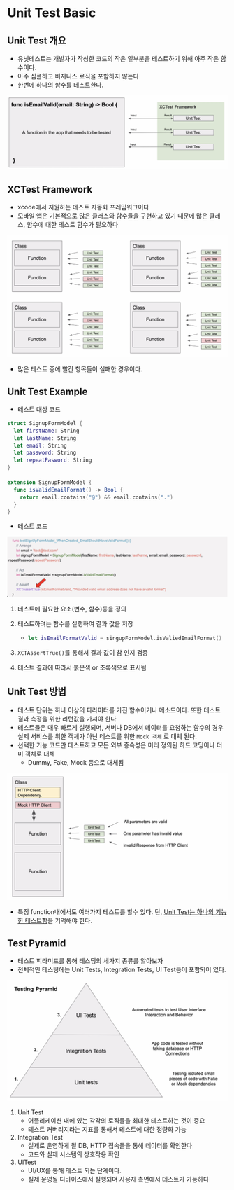 # Unit Test Basic

## Unit Test 개요

- 유닛테스트는 개발자가 작성한 코드의 작은 일부분을 테스트하기 위해 아주 작은 함수이다.
- 아주 심플하고 비지니스 로직을 포함하지 않는다
- 한번에 하나의 함수를 테스트한다.

![UnitTestBasic](../image/1_UnitTestBasic/UnitTestBasic.png)

## XCTest Framework

- xcode에서 지원하는 테스트 자동화 프레임워크이다
- 모바일 앱은 기본적으로 많은 클래스와 함수들을 구현하고 있기 때문에 많은 클레스, 함수에 대한 테스트 함수가 필요하다

![multiTest](../image/1_UnitTestBasic/multiTest.png)

- 많은 테스트 중에 빨간 항목들이 실패한 경우이다.

## Unit Test Example

- 테스트 대상 코드

```swift
struct SignupFormModel {
  let firstName: String
  let lastName: String
  let email: String
  let password: String
  let repeatPasword: String
}

extension SignupFormModel {
  func isValidEmailFormat() -> Bool {
    return email.contains("@") && email.contains(".")
  }
}

```

- 테스트 코드

![UnitTestExample](../image/1_UnitTestBasic/UnitTestExample.png)

1. 테스트에 필요한 요소(변수, 함수)등을 정의

2. 테스트하려는 함수를 실행하여 결과 값을 저장

   - ```swift
     let isEmailFormatValid = singupFormModel.isValiedEmailFormat()
     ```

3. `XCTAssertTrue()`를 통해서 결과 값이 참 인지 검증

4. 테스트 결과에 따라서 붉은색 or 초록색으로 표시됨



## Unit Test 방법

- 테스트 단위는 하나 이상의 파라미터를 가진 함수이거나 메소드이다. 또한 테스트 결과 측정을 위한 리턴값을 가져야 한다
- 테스트들은 매우 빠르게 실행되며, 서버나 DB에서 데이터를 요청하는 함수의 경우 실제 서비스를 위한 객체가 아닌 테스트를 위한 `Mock 객체` 로 대체 된다.
- 선택한 기능 코드만 테스트하고 모든 외부 종속성은 미리 정의된 하드 코딩이나 더미 객체로 대체
  - Dummy, Fake, Mock 등으로 대체됨

![multiple_Test](../image/1_UnitTestBasic/multiple_Test.png)

- 특정 function내에서도 여러가지 테스트를 할수 있다. 단, <u>Unit Test는 하나의 기능한 테스트함</u>을 기억해야 한다.

## Test Pyramid

- 테스트 피라미드를 통해 테스딩의 세가지 종류를 알아보자
- 전체적인 테스팅에는 Unit Tests, Integration Tests, UI Test등이 포함되어 있다.

![Test_Pyramid](../image/1_UnitTestBasic/Test_Pyramid.png)

1. Unit Test
   - 어플리케이션 내에 있는 각각의 로직들을 최대한 테스트하는 것이 중요
   - 테스트 커버리지라는 지표를 통해서 테스트에 대한 정량화 가능
2. Integration Test
   - 실제로 운영하게 될 DB, HTTP 접속들을 통해 데이터를 확인한다
   - 코드와 실제 시스템의 상호작용 확인
3. UITest
   - UI/UX를 통해 테스트 되는 단계이다.
   - 실제 운영될 디바이스에서 실행되며 사용자 측면에서 테스트가 가능하다

